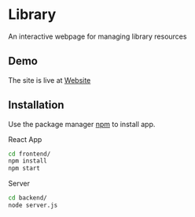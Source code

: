 # Library

An interactive webpage for managing library resources

## Demo

The site is live at [Website]('https://arnav-khare.github.io/Demo')

## Installation

Use the package manager [npm](https://www.npmjs.com/) to install app.

React App
```bash
cd frontend/
npm install
npm start
```
Server 
```bash
cd backend/
node server.js
```


